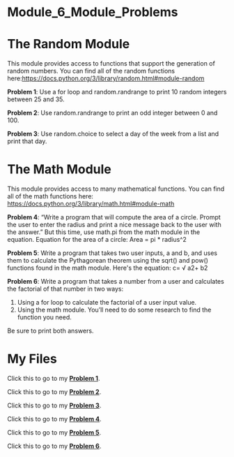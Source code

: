 # Module_6_Module_Problems

# The Random Module
This module provides access to functions that support the generation of random numbers. You
can find all of the random functions
here:https://docs.python.org/3/library/random.html#module-random

**Problem 1**: 
Use a for loop and random.randrange to print 10 random integers between
25 and 35.

**Problem 2**: 
Use random.randrange to print an odd integer between 0 and 100.

**Problem 3**: 
Use random.choice to select a day of the week from a list and print that day.

# The Math Module
This module provides access to many mathematical functions. You can find all of the math
functions here: https://docs.python.org/3/library/math.html#module-math

**Problem 4**:
“Write a program that will compute the area of a circle. Prompt the user to enter the radius and
print a nice message back to the user with the answer.”
But this time, use math.pi from the math module in the equation.
Equation for the area of a circle: Area = pi * radius^2

**Problem 5**: 
Write a program that takes two user inputs, a and b, and uses them to calculate the
Pythagorean theorem using the sqrt() and pow() functions found in the math module.
Here's the equation:
c= √ a2+ b2

**Problem 6**: 
Write a program that takes a number from a user and calculates the factorial of that
number in two ways:
1) Using a for loop to calculate the factorial of a user input value.
2) Using the math module. You’ll need to do some research to find the function you need.

Be sure to print both answers.

# My Files
Click this to go to my [**Problem 1**](https://github.com/Sledgehammer5568/Module_6_Module_Problems/blob/09ef236a1fb85228d90255c6fac7fa1dc0fdb890/randomrange.py).

Click this to go to my [**Problem 2**](https://github.com/Sledgehammer5568/Module_6_Module_Problems/blob/09ef236a1fb85228d90255c6fac7fa1dc0fdb890/randomint.py).

Click this to go to my [**Problem 3**](https://github.com/Sledgehammer5568/Module_6_Module_Problems/blob/09ef236a1fb85228d90255c6fac7fa1dc0fdb890/randomday.py).

Click this to go to my [**Problem 4**](https://github.com/Sledgehammer5568/Module_6_Module_Problems/blob/09ef236a1fb85228d90255c6fac7fa1dc0fdb890/pi.py).

Click this to go to my [**Problem 5**](https://github.com/Sledgehammer5568/Module_6_Module_Problems/blob/09ef236a1fb85228d90255c6fac7fa1dc0fdb890/pythagorean.py).

Click this to go to my [**Problem 6**](https://github.com/Sledgehammer5568/Module_6_Module_Problems/blob/09ef236a1fb85228d90255c6fac7fa1dc0fdb890/factorial.py).
